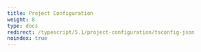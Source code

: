 ```yaml
---
title: Project Configuration
weight: 8
type: docs
redirect: /typescript/5.1/project-configuration/tsconfig-json
noindex: true
---
```

